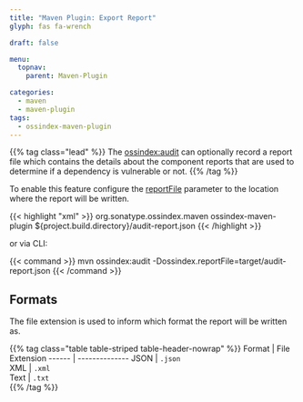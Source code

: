 ```yaml
---
title: "Maven Plugin: Export Report"
glyph: fas fa-wrench

draft: false

menu:
  topnav:
    parent: Maven-Plugin

categories:
  - maven
  - maven-plugin
tags:
  - ossindex-maven-plugin
---
```

{{% tag class="lead" %}}
The [ossindex:audit](../ossindex-audit/) can optionally record a report file which contains the details about the
component reports that are used to determine if a dependency is vulnerable or not.
{{% /tag %}}

To enable this feature configure the [reportFile](../ossindex-audit#reportFile) parameter to the location where
the report will be written.

{{< highlight "xml" >}}
<plugin>
  <groupId>org.sonatype.ossindex.maven</groupId>
  <artifactId>ossindex-maven-plugin</artifactId>
  <configuration>
    <reportFile>${project.build.directory}/audit-report.json</reportFile>
  </configuration>
</plugin>
{{< /highlight >}}

or via CLI:

{{< command >}}
mvn ossindex:audit -Dossindex.reportFile=target/audit-report.json
{{< /command >}}

## Formats

The file extension is used to inform which format the report will be written as.

{{% tag class="table table-striped table-header-nowrap" %}}
Format | File Extension
------ | -------------- 
JSON   | `.json`        
XML    | `.xml`         
Text   | `.txt`         
{{% /tag %}}